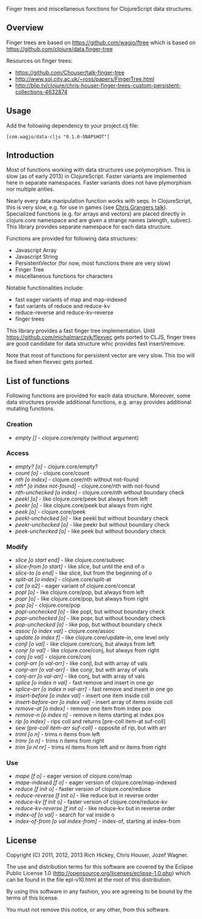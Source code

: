 Finger trees and miscellaneous functions for ClojureScript data structures.

## Overview

Finger trees are based on https://github.com/wagjo/ftree which is based on https://github.com/clojure/data.finger-tree

Resources on finger trees:

* https://github.com/Chouser/talk-finger-tree
* http://www.soi.city.ac.uk/~ross/papers/FingerTree.html
* http://blip.tv/clojure/chris-houser-finger-trees-custom-persistent-collections-4632874

## Usage

Add the following dependency to your project.clj file:

    [com.wagjo/data-cljs "0.1.0-SNAPSHOT"]

## Introduction

Most of functions working with data structures use polymorphism. This is slow
(as of early 2013) in ClojureScript. Faster variants are implemented here
in separate namespaces. Faster variants does not have plymorphism
nor multiple arities.

Nearly every data manipulation function works with seqs. In ClojureScript, this
is very slow, e.g. for use in games (see [Chris Grangers talk](http://www.youtube.com/watch?v=V1Eu9vZaDYw)).
Specialized functions (e.g. for arrays and vectors) are placed directly in clojure.core
namespace and are given a strange names (alength, subvec). This library provides separate
namespace for each data structure.

Functions are provided for following data structures:
* Javascript Array
* Javascript String
* PersistentVector (for now, most functions there are very slow)
* Finger Tree
* miscellaneous functions for characters

Notable functionalities include:
* fast eager variants of map and map-indexed
* fast variants of reduce and reduce-kv
* reduce-reverse and reduce-kv-reverse
* finger trees

This library provides a fast finger tree implementation. Until 
https://github.com/michalmarczyk/flexvec gets ported to CLJS, finger trees
are good candidate for data structure whic provides fast insert/remove.

Note that most of functions for persistent vector are very slow. This too will be fixed when
flexvec gets ported.

## List of functions

Following functions are provided for each data structure. Moreover, some data
structures provide additional functions, e.g. array provides additional mutating
functions.

### Creation
* _empty []_ - clojure.core/empty (without argument)

### Access
* _empty? [o]_ - clojure.core/empty?
* _count [o]_ - clojure.core/count
* _nth [o index]_ - clojure.core/nth without not-found
* _nth* [o index not-found]_ - clojure.core/nth with not-found
* _nth-unchecked [o index]_ - clojure.core/nth without boundary check
* _peekl [o]_ - like clojure.core/peek but always from left
* _peekr [o]_ - like clojure.core/peek but always from right
* _peek [o]_ - clojure.core/peek
* _peekl-unchecked [o]_ - like peekl but without boundary check
* _peekr-unchecked [o]_ - like peekr but without boundary check
* _peek-unchecked [o]_ - like peek but without boundary check

### Modify
* _slice [o start end]_ - like clojure.core/subvec
* _slice-from [o start]_ - like slice, but until the end of o
* _slice-to [o end]_ - like slice, but from the beginning of o
* _split-at [o index]_ - clojure.core/split-at
* _cat [o o2]_ - eager variant of clojure.core/concat
* _popl [o]_ - like clojure.core/pop, but always from left
* _popr [o]_ - like clojure.core/pop, but always from right
* _pop [o]_ - clojure.core/pop
* _popl-unchecked [o]_ - like popl, but without boundary check
* _popr-unchecked [o]_ - like popr, but without boundary check
* _pop-unchecked [o]_ - like pop, but without boundary check
* _assoc [o index val]_ - clojure.core/assoc
* _update [o index f]_ - like clojure.core/update-in, one level only
* _conjl [o val]_ - like clojure.core/conj, but always from left
* _conjr [o val]_ - like clojure.core/conj, but always from right
* _conj [o val]_ - clojure.core/conj
* _conjl-arr [o val-arr]_ - like conjl, but with array of vals
* _conjr-arr [o val-arr]_ - like conjr, but with array of vals
* _conj-arr [o val-arr]_ - like conj, but with array of vals
* _splice [o index n val]_ - fast remove and insert in one go
* _splice-arr [o index n val-arr]_ - fast remove and insert in one go
* _insert-before [o index val]_ - insert one item inside coll
* _insert-before-arr [o index val]_ - insert array of items inside coll
* _remove-at [o index]_ - remove one item from index pos
* _remove-n [o index n]_ - remove n items starting at index pos
* _rip [o index]_ - rips coll and returns [pre-coll item-at suf-coll]
* _sew [pre-coll item-arr suf-coll]_ - opposite of rip, but with arr
* _triml [o n]_ - trims n items from left
* _trimr [o n]_ - trims n items from right
* _trim [o nl nr]_ - trims nl items from left and nr items from right

### Use
* _mape [f o]_ - eager version of clojure.core/map
* _mape-indexed [f o]_ - eager version of clojure.core/map-indexed
* _reduce [f init o]_ - faster version of clojure.core/reduce
* _reduce-reverse [f init o]_ - like reduce but in reverse order
* _reduce-kv [f init o]_ - faster version of clojure.core/reduce-kv
* _reduce-kv-reverse [f init o]_ - like reduce-kv but in reverse order
* _index-of [o val]_ - search for val inside o
* _index-of-from [o val index-from]_ - index-of, starting at index-from

## License

Copyright (C) 2011, 2012, 2013 Rich Hickey, Chris Houser, Jozef Wagner.

The use and distribution terms for this software are covered by the
Eclipse Public License 1.0 
(http://opensource.org/licenses/eclipse-1.0.php) which can be found
 in the file epl-v10.html at the root of this distribution.

By using this software in any fashion, you are agreeing to be bound
by the terms of this license.

You must not remove this notice, or any other, from this software.
